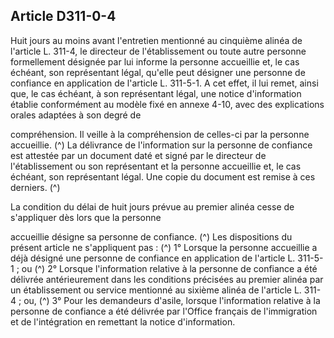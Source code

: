 ## Article D311-0-4

Huit jours au moins avant l'entretien mentionné au cinquième alinéa de l'article L. 311-4, le directeur de
l'établissement ou toute autre personne formellement désignée par lui informe la personne accueillie et, le cas
échéant, son représentant légal, qu'elle peut désigner une personne de confiance en application de l'article L.
311-5-1. A cet effet, il lui remet, ainsi que, le cas échéant, à son représentant légal, une notice d'information
établie conformément au modèle fixé en annexe 4-10, avec des explications orales adaptées à son degré de

compréhension. Il veille à la compréhension de celles-ci par la personne accueillie. (^)
La délivrance de l'information sur la personne de confiance est attestée par un document daté et signé par le
directeur de l'établissement ou son représentant et la personne accueillie et, le cas échéant, son représentant
légal. Une copie du document est remise à ces derniers. (^)


La condition du délai de huit jours prévue au premier alinéa cesse de s'appliquer dès lors que la personne

accueillie désigne sa personne de confiance. (^)
Les dispositions du présent article ne s'appliquent pas : (^)
1° Lorsque la personne accueillie a déjà désigné une personne de confiance en application de l'article L.
311-5-1 ; ou (^)
2° Lorsque l'information relative à la personne de confiance a été délivrée antérieurement dans les conditions
précisées au premier alinéa par un établissement ou service mentionné au sixième alinéa de l'article L.
311-4 ; ou, (^)
3° Pour les demandeurs d'asile, lorsque l'information relative à la personne de confiance a été délivrée par
l'Office français de l'immigration et de l'intégration en remettant la notice d'information.

